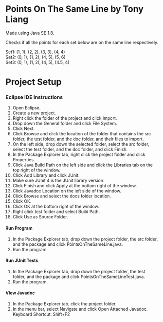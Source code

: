 # Points On The Same Line by Tony Liang

Made using Java SE 1.8.

Checks if all the points for each set below are on the same line respectively.

Set1: (1, 1), (2, 2), (3, 3), (4, 4)
<br>
Set2: (0, 1), (1, 2), (4, 5), (5, 6)
<br>
Set3: (0, 1), (1, 2), (4, 5), (4.5, 4)

# Project Setup

### Eclipse IDE Instructions
1. Open Eclipse.
2. Create a new project.
3. Right click the folder of the project and click Import.
4. Drop down the General folder and click File System.
5. Click Next.
6. Click Browse and click the location of the folder that contains the src folder, the test folder, and the doc folder, and their files to import.
7. On the left side, drop down the selected folder, select the src folder, select the test folder, and the doc folder, and click Finish.
8. In the Package Explorer tab, right click the project folder and click Properties.
9. Click Java Build Path on the left side and click the Libraries tab on the top right of the window.
10. Click Add Library and click JUnit.
11. Make sure JUnit 4 is the JUnit library version.
12. Click Finish and click Apply at the bottom right of the window.
13. Click Javadoc Location on the left side of the window.
14. Click Browse and select the docs folder location.
15. Click OK.
16. Click OK at the bottom right of the window.
17. Right click test folder and select Build Path.
18. Click Use as Source Folder.

#### Run Program
1. In the Package Explorer tab, drop down the project folder, the src folder, and the package and click PointsOnTheSameLine.java.
2. Run the program.

#### Run JUnit Tests
1. In the Package Explorer tab, drop down the project folder, the test folder, and the package and click PointsOnTheSameLineTest.java.
2. Run the program.

#### View Javadoc
1. In the Package Explorer tab, click the project folder.
2. In the menu bar, select Navigate and click Open Attached Javadoc. Keyboard Shortcut: Shift+F2